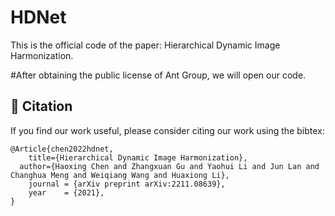 # HDNet

This is the official code of the paper: Hierarchical Dynamic Image Harmonization.

#After obtaining the public license of Ant Group, we will open our code.

## :bookmark: Citation
If you find our work useful, please consider citing our work using the bibtex:
```
@Article{chen2022hdnet,
	title={Hierarchical Dynamic Image Harmonization},
  author={Haoxing Chen and Zhangxuan Gu and Yaohui Li and Jun Lan and Changhua Meng and Weiqiang Wang and Huaxiong Li},
	journal = {arXiv preprint arXiv:2211.08639},
	year    = {2021},
}
```
